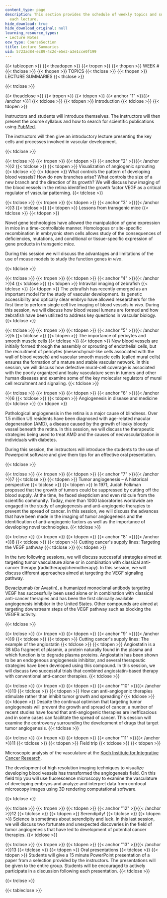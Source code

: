 ```yaml
---
content_type: page
description: This section provides the schedule of weekly topics and summaries of
  each lecture.
hide_download: true
hide_download_original: null
learning_resource_types:
- Lecture Notes
ocw_type: CourseSection
title: Lecture Summaries
uid: 5723ad84-ec89-4c2d-e5e3-a3e1cce0f199
---
```


{{< tableopen >}}
{{< theadopen >}}
{{< tropen >}}
{{< thopen >}}
WEEK #
{{< thclose >}}
{{< thopen >}}
TOPICS
{{< thclose >}}
{{< thopen >}}
LECTURE SUMMARIES
{{< thclose >}}

{{< trclose >}}

{{< theadclose >}}
{{< tropen >}}
{{< tdopen >}}
{{< anchor "1" >}}{{< /anchor >}}1
{{< tdclose >}}
{{< tdopen >}}
Introduction
{{< tdclose >}}
{{< tdopen >}}


Instructors and students will introduce themselves. The instructors will then present the course syllabus and how to search for scientific publications using [PubMed](http://www.ncbi.nlm.nih.gov/sites/entrez).

The instructors will then give an introductory lecture presenting the key cells and processes involved in vascular development.


{{< tdclose >}}

{{< trclose >}}
{{< tropen >}}
{{< tdopen >}}
{{< anchor "2" >}}{{< /anchor >}}2
{{< tdclose >}}
{{< tdopen >}}
Visualization of angiogenic sprouting
{{< tdclose >}}
{{< tdopen >}}
What controls the pattern of developing blood vessels? How do new branches arise? What controls the size of a new branch and the direction of its growth? We will discuss how imaging of the blood vessels in the retina identified the growth factor VEGF as a critical regulator of vascular patterning.
{{< tdclose >}}

{{< trclose >}}
{{< tropen >}}
{{< tdopen >}}
{{< anchor "3" >}}{{< /anchor >}}3
{{< tdclose >}}
{{< tdopen >}}
Lessons from transgenic mice
{{< tdclose >}}
{{< tdopen >}}


Novel gene technologies have allowed the manipulation of gene expression in mice in a time-controllable manner. Homologous or site-specific recombination in embryonic stem cells allows study of the consequences of deficiencies, mutations, and conditional or tissue-specific expression of gene products in transgenic mice.

During this session we will discuss the advantages and limitations of the use of mouse models to study the function genes _in vivo_.


{{< tdclose >}}

{{< trclose >}}
{{< tropen >}}
{{< tdopen >}}
{{< anchor "4" >}}{{< /anchor >}}4
{{< tdclose >}}
{{< tdopen >}}
Intravital imaging of zebrafish
{{< tdclose >}}
{{< tdopen >}}
The zebrafish has recently emerged as an important model for the study of vascular development. Its genetic accessibility and optically clear embryo have allowed researchers for the first time to perform single cell live imaging of blood vessels _in vivo_. During this session, we will discuss how blood vessel lumens are formed and how zebrafish have been utilized to address key questions in vascular biology.
{{< tdclose >}}

{{< trclose >}}
{{< tropen >}}
{{< tdopen >}}
{{< anchor "5" >}}{{< /anchor >}}5
{{< tdclose >}}
{{< tdopen >}}
The importance of pericytes and smooth muscle cells
{{< tdclose >}}
{{< tdopen >}}
New blood vessels are initially formed through the assembly or sprouting of endothelial cells, but the recruitment of pericytes (mesenchymal-like cells associated with the wall of blood vessels) and vascular smooth muscle cells (called mural cells) ensures the formation of a mature and stable vascular network. In this session, we will discuss how defective mural-cell coverage is associated with the poorly organized and leaky vasculature seen in tumors and other human diseases and examine some of the key molecular regulators of mural cell recruitment and signaling.
{{< tdclose >}}

{{< trclose >}}
{{< tropen >}}
{{< tdopen >}}
{{< anchor "6" >}}{{< /anchor >}}6
{{< tdclose >}}
{{< tdopen >}}
Angiogenesis in disease and medicine
{{< tdclose >}}
{{< tdopen >}}


Pathological angiogenesis in the retina is a major cause of blindness. Over 1.5 million US residents have been diagnosed with age-related macular degeneration (AMD), a disease caused by the growth of leaky bloody vessel beneath the retina. In this session, we will discuss the therapeutic strategies being used to treat AMD and the causes of neovascularization in individuals with diabetes.

During this session, the instructors will introduce the students to the use of Powerpoint software and give them tips for an effective oral presentation.


{{< tdclose >}}

{{< trclose >}}
{{< tropen >}}
{{< tdopen >}}
{{< anchor "7" >}}{{< /anchor >}}7
{{< tdclose >}}
{{< tdopen >}}
Tumor angiogenesis – A historical perspective
{{< tdclose >}}
{{< tdopen >}}
In 1971, Judah Folkman proposed that the growth of tumors could be suppressed by cutting off the blood supply. At the time, he faced skepticism and even ridicule from the scientific community. Today, more than 1000 laboratories worldwide are engaged in the study of angiogenesis and anti-angiogenic therapies to prevent the spread of cancer. In this session, we will discuss the advances that have been made in the imaging of tumor angiogenesis and the identification of anti-angiogenic factors as well as the importance of developing novel technologies.
{{< tdclose >}}

{{< trclose >}}
{{< tropen >}}
{{< tdopen >}}
{{< anchor "8" >}}{{< /anchor >}}8
{{< tdclose >}}
{{< tdopen >}}
Cutting cancer's supply lines: Targeting the VEGF pathway
{{< tdclose >}}
{{< tdopen >}}


In the two following sessions, we will discuss successful strategies aimed at targeting tumor vasculature alone or in combination with classical anti-cancer therapy (radiotherapy/chemotherapy). In this session, we will discuss different approaches aimed at targeting the VEGF signaling pathway.

Bevacizumab (or Avastin), a humanized monoclonal antibody targeting VEGF has successfully been used alone or in combination with classical anti-cancer therapies and has been the first clinically available angiogenesis inhibitor in the United States. Other compounds are aimed at targeting downstream steps of the VEGF pathway such as blocking the VEGFR activity.


{{< tdclose >}}

{{< trclose >}}
{{< tropen >}}
{{< tdopen >}}
{{< anchor "9" >}}{{< /anchor >}}9
{{< tdclose >}}
{{< tdopen >}}
Cutting cancer's supply lines: The example of the angiostatin
{{< tdclose >}}
{{< tdopen >}}
Angiostatin is a 38 kDa fragment of plasmin, a protein naturally found in the plasma and which function is to degrade plasma proteins. Angiostatin has been shown to be an endogenous angiogenesis inhibitor, and several therapeutic strategies have been developed using this compound. In this session, we will discuss two successful trials that combined angiostatin-based therapy with conventional anti-cancer therapies.
{{< tdclose >}}

{{< trclose >}}
{{< tropen >}}
{{< tdopen >}}
{{< anchor "10" >}}{{< /anchor >}}10
{{< tdclose >}}
{{< tdopen >}}
How can anti-angiogenic therapies stimulate rather than inhibit tumor growth and spreading?
{{< tdclose >}}
{{< tdopen >}}
Despite the continual optimism that targeting tumor angiogenesis will prevent the growth and spread of cancer, a number of recent studies have found that anti-angiogenic therapies are inefficacious and in some cases can facilitate the spread of cancer. This session will examine the controversy surrounding the development of drugs that target tumor angiogenesis.
{{< tdclose >}}

{{< trclose >}}
{{< tropen >}}
{{< tdopen >}}
{{< anchor "11" >}}{{< /anchor >}}11
{{< tdclose >}}
{{< tdopen >}}
Field trip
{{< tdclose >}}
{{< tdopen >}}


Microscopic analysis of the vasculature at the [Koch Institute for Integrative Cancer Research](http://web.mit.edu/ki/).

The development of high resolution imaging techniques to visualize developing blood vessels has transformed the angiogenesis field. On this field trip you will use fluorescence microscopy to examine the vasculature of developing embryos and analyze and interpret data from confocal microscopy images using 3D rendering computational software.


{{< tdclose >}}

{{< trclose >}}
{{< tropen >}}
{{< tdopen >}}
{{< anchor "12" >}}{{< /anchor >}}12
{{< tdclose >}}
{{< tdopen >}}
Serendipity!
{{< tdclose >}}
{{< tdopen >}}
Science is sometimes about serendipity and luck. In this last session, we will discuss two fortunate and unexpected discoveries in the field of tumor angiogenesis that have led to development of potential cancer therapies.
{{< tdclose >}}

{{< trclose >}}
{{< tropen >}}
{{< tdopen >}}
{{< anchor "13" >}}{{< /anchor >}}13
{{< tdclose >}}
{{< tdopen >}}
Oral presentations
{{< tdclose >}}
{{< tdopen >}}
Students will give a 15 minute PowerPoint presentation of a paper from a selection provided by the instructors. The presentations will be given to the entire group. Students will be encouraged to actively participate in a discussion following each presentation.
{{< tdclose >}}

{{< trclose >}}

{{< tableclose >}}